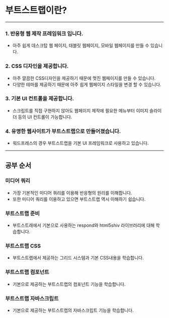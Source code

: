 # 부트스트랩이란?
- - -

### 1. 반응형 웹 제작 프레임워크 입니다. 
- 아주 쉽게 데스크탑 웹 페이지, 태블릿 웹페이지, 모바일 웹페이지를 만들 수 있습니다. 

### 2. CSS 디자인을 제공합니다. 
- 아주 깔끔한 CSS디자인을 제공하기 때문에 멋진 웹페이지를 만들 수 있습니다.
- 다양한 테마를 제공하기 때문에 아주 쉽게 웹페이지 스타일을 변경 할 수 있습니다. 

### 3. 기본 UI 컨트롤을 제공합니다.
- 스크립트를 직접 구현하지 않아도 웹페이지 제작에 필요한 메뉴부터 이미지 슬라이더 등의 UI 컨트롤이 가능합니다.

### 4. 유명한 웹사이트가 부트스트랩으로 만들어졌습니다.
- 워드프레스의 경우 부트스트랩을 기본 UI 프레임워크로 사용하고 있습니다. 
- - - 

## 공부 순서 

### 미디어 쿼리 
- 가장 기본적인 미디어 쿼리를 이용해 반응형의 원리를 이해합니다.
- 또한 미디어 쿼리를 이용하고 있으면 부트스트랩 역시 이해하기 쉽습니다. 

### 부트스트랩 준비 
- 부트스트래에서 기본으로 사용하는 respond와 html5shiv 라이브러리에 대해 학습합니다.

### 부트스트랩 CSS
- 부트스트랩에서 제공하는 그리드 시스템과 기본 CSS내용을 학습합니다. 

### 부트스트랩 컴포넌트
- 기본으로 제공하는 부트스트랩의 컴포넌트 기능을 학습합니다. 

### 부트스트랩 자바스크립트
- 기본으로 제공하는 부트스트랩의 자바스크립트 기능을 학습합니다. 


